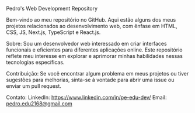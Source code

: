 
Pedro's Web Development Repository

Bem-vindo ao meu repositório no GitHub. Aqui estão alguns dos meus projetos relacionados ao desenvolvimento web, com ênfase em HTML, CSS, JS, Next.js, TypeScript e React.js.

Sobre:
Sou um desenvolvedor web interessado em criar interfaces funcionais e eficientes para diferentes aplicações online. Este repositório reflete meu interesse em explorar e aprimorar minhas habilidades nessas tecnologias específicas.

Contribuição:
Se você encontrar algum problema em meus projetos ou tiver sugestões para melhorias, sinta-se à vontade para abrir uma issue ou enviar um pull request.

Contato:
LinkedIn: https://www.linkedin.com/in/pe-edu-dev/
Email: pedro.edu2168@gmail.com


